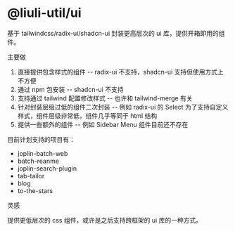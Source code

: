 # @liuli-util/ui

基于 tailwindcss/radix-ui/shadcn-ui 封装更高层次的 ui 库，提供开箱即用的组件。

主要做

1. 直接提供包含样式的组件 -- radix-ui 不支持，shadcn-ui 支持但使用方式上不方便
2. 通过 npm 包安装 -- shadcn-ui 不支持
3. 支持通过 tailwind 配置修改样式 -- 也许和 tailwind-merge 有关
4. 针对封装层级过低的组件二次封装 -- 例如 radix-ui 的 Select 为了支持自定义样式，组件层级非常低，组件几乎等同于 html 结构
5. 提供一些额外的组件 -- 例如 Sidebar Menu 组件目前还不存在

目前计划支持的项目有：

- joplin-batch-web
- batch-reanme
- joplin-search-plugin
- tab-tailor
- blog
- to-the-stars

灵感

提供更低层次的 css 组件，或许是之后支持跨框架的 ui 库的一种方式。
